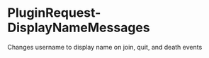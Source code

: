 PluginRequest-DisplayNameMessages
=================================

Changes username to display name on join, quit, and death events
